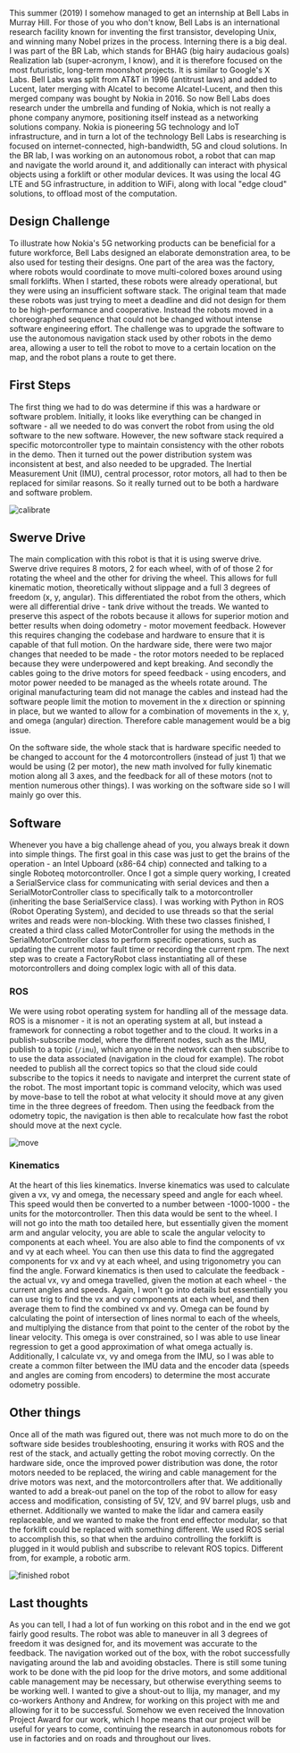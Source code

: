 This summer (2019) I somehow managed to get an internship at Bell Labs in Murray Hill. For those of you who don't know, Bell Labs is an international research facility known for inventing the first transistor, developing Unix, and winning many Nobel prizes in the process. Interning there is a big deal. I was part of the BR Lab, which stands for BHAG (big hairy audacious goals) Realization lab (super-acronym, I know), and it is therefore focused on the most futuristic, long-term moonshot projects. It is similar to Google's X Labs. Bell Labs was split from AT&T in 1996 (antitrust laws) and added to Lucent, later merging with Alcatel to become Alcatel-Lucent, and then this merged company was bought by Nokia in 2016. So now Bell Labs does research under the umbrella and funding of Nokia, which is not really a phone company anymore, positioning itself instead as a networking solutions company. Nokia is pioneering 5G technology and IoT infrastructure, and in turn a lot of the technology Bell Labs is researching is focused on internet-connected, high-bandwidth, 5G and cloud solutions. In the BR lab, I was working on an autonomous robot, a robot that can map and navigate the world around it, and additionally can interact with physical objects using a forklift or other modular devices. It was using the local 4G LTE and 5G infrastructure, in addition to WiFi, along with local "edge cloud" solutions, to offload most of the computation.

## Design Challenge

To illustrate how Nokia's 5G networking products can be beneficial for a future workforce, Bell Labs designed an elaborate demonstration area, to be also used for testing their designs. One part of the area was the factory, where robots would coordinate to move multi-colored boxes around using small forklifts. When I started, these robots were already operational, but they were using an insufficient software stack. The original team that made these robots was just trying to meet a deadline and did not design for them to be high-performance and cooperative. Instead the robots moved in a choreographed sequence that could not be changed without intense software engineering effort. The challenge was to upgrade the software to use the autonomous navigation stack used by other robots in the demo area, allowing a user to tell the robot to move to a certain location on the map, and the robot plans a route to get there.

## First Steps

The first thing we had to do was determine if this was a hardware or software problem. Initially, it looks like everything can be changed in software - all we needed to do was convert the robot from using the old software to the new software. However, the new software stack required a specific motorcontroller type to maintain consistency with the other robots in the demo. Then it turned out the power distribution system was inconsistent at best, and also needed to be upgraded. The Inertial Measurement Unit (IMU), central processor, rotor motors, all had to then be replaced for similar reasons. So it really turned out to be both a hardware and software problem.

<img data-src="https://cdn.joshuaschmidt.tech/projectfiles/5e2795401ff1303f7b382670/3288b410-3cad-11ea-bf47-fb47d5530755/original" placeholder-original="https://cdn.joshuaschmidt.tech/projectfiles/5e2795401ff1303f7b382670/3288b410-3cad-11ea-bf47-fb47d5530755/placeholder/original" src="https://cdn.joshuaschmidt.tech/projectfiles/5e2795401ff1303f7b382670/3288b410-3cad-11ea-bf47-fb47d5530755/placeholder/blur" class="lazy img-fluid gif" alt="calibrate" data-width="1280" data-height="720">

## Swerve Drive

The main complication with this robot is that it is using swerve drive. Swerve drive requires 8 motors, 2 for each wheel, with of of those 2 for rotating the wheel and the other for driving the wheel. This allows for full kinematic motion, theoretically without slippage and a full 3 degrees of freedom (x, y, angular). This differentiated the robot from the others, which were all differential drive - tank drive without the treads. We wanted to preserve this aspect of the robots because it allows for superior motion and better results when doing odometry - motor movement feedback. However this requires changing the codebase and hardware to ensure that it is capable of that full motion. On the hardware side, there were two major changes that needed to be made - the rotor motors needed to be replaced because they were underpowered and kept breaking. And secondly the cables going to the drive motors for speed feedback - using encoders, and motor power needed to be managed as the wheels rotate around. The original manufacturing team did not manage the cables and instead had the software people limit the motion to movement in the x direction or spinning in place, but we wanted to allow for a combination of movements in the x, y, and omega (angular) direction. Therefore cable management would be a big issue.

On the software side, the whole stack that is hardware specific needed to be changed to account for the 4 motorcontrollers (instead of just 1) that we would be using (2 per motor), the new math involved for fully kinematic motion along all 3 axes, and the feedback for all of these motors (not to mention numerous other things). I was working on the software side so I will mainly go over this.

## Software

Whenever you have a big challenge ahead of you, you always break it down into simple things. The first goal in this case was just to get the brains of the operation - an Intel Upboard (x86-64 chip) connected and talking to a single Roboteq motorcontroller. Once I got a simple query working, I created a SerialService class for communicating with serial devices and then a SerialMotorController class to specifically talk to a motorcontroller (inheriting the base SerialService class). I was working with Python in ROS (Robot Operating System), and decided to use threads so that the serial writes and reads were non-blocking. With these two classes finished, I created a third class called MotorController for using the methods in the SerialMotorController class to perform specific operations, such as updating the current motor fault time or recording the current rpm. The next step was to create a FactoryRobot class instantiating all of these motorcontrollers and doing complex logic with all of this data.

### ROS

We were using robot operating system for handling all of the message data. ROS is a misnomer - it is not an operating system at all, but instead a framework for connecting a robot together and to the cloud. It works in a publish-subscribe model, where the different nodes, such as the IMU, publish to a topic (`/imu`), which anyone in the network can then subscribe to to use the data associated (navigation in the cloud for example). The robot needed to publish all the correct topics so that the cloud side could subscribe to the topics it needs to navigate and interpret the current state of the robot. The most important topic is command velocity, which was used by move-base to tell the robot at what velocity it should move at any given time in the three degrees of freedom. Then using the feedback from the odometry topic, the navigation is then able to recalculate how fast the robot should move at the next cycle.

<img data-src="https://cdn.joshuaschmidt.tech/projectfiles/5e2795401ff1303f7b382670/4a57ac90-3cad-11ea-bf47-fb47d5530755/original" placeholder-original="https://cdn.joshuaschmidt.tech/projectfiles/5e2795401ff1303f7b382670/4a57ac90-3cad-11ea-bf47-fb47d5530755/placeholder/original" src="https://cdn.joshuaschmidt.tech/projectfiles/5e2795401ff1303f7b382670/4a57ac90-3cad-11ea-bf47-fb47d5530755/placeholder/blur" class="lazy img-fluid gif" alt="move" data-width="1280" data-height="720">

### Kinematics

At the heart of this lies kinematics. Inverse kinematics was used to calculate given a vx, vy and omega, the necessary speed and angle for each wheel. This speed would then be converted to a number between -1000-1000 - the units for the motorcontroller. Then this data would be sent to the wheel. I will not go into the math too detailed here, but essentially given the moment arm and angular velocity, you are able to scale the angular velocity to components at each wheel. You are also able to find the components of vx and vy at each wheel. You can then use this data to find the aggregated components for vx and vy at each wheel, and using trigonometry you can find the angle. Forward kinematics is then used to calculate the feedback - the actual vx, vy and omega travelled, given the motion at each wheel - the current angles and speeds. Again, I won't go into details but essentially you can use trig to find the vx and vy components at each wheel, and then average them to find the combined vx and vy. Omega can be found by calculating the point of intersection of lines normal to each of the wheels, and multiplying the distance from that point to the center of the robot by the linear velocity. This omega is over constrained, so I was able to use linear regression to get a good approximation of what omega actually is. Additionally, I calculate vx, vy and omega from the IMU, so I was able to create a common filter between the IMU data and the encoder data (speeds and angles are coming from encoders) to determine the most accurate odometry possible.

## Other things

Once all of the math was figured out, there was not much more to do on the software side besides troubleshooting, ensuring it works with ROS and the rest of the stack, and actually getting the robot moving correctly. On the hardware side, once the improved power distribution was done, the rotor motors needed to be replaced, the wiring and cable management for the drive motors was next, and the motorcontrollers after that. We additionally wanted to add a break-out panel on the top of the robot to allow for easy access and modification, consisting of 5V, 12V, and 9V barrel plugs, usb and ethernet. Additionally we wanted to make the lidar and camera easily replaceable, and we wanted to make the front end effector modular, so that the forklift could be replaced with something different. We used ROS serial to accomplish this, so that when the arduino controlling the forklift is plugged in it would publish and subscribe to relevant ROS topics. Different from, for example, a robotic arm.

<img data-src="https://cdn.joshuaschmidt.tech/projectfiles/5e2795401ff1303f7b382670/771bc9a0-3cad-11ea-bf47-fb47d5530755/original" src="https://cdn.joshuaschmidt.tech/projectfiles/5e2795401ff1303f7b382670/771bc9a0-3cad-11ea-bf47-fb47d5530755/blur" class="lazy img-fluid" alt="finished robot" data-width="2080" data-height="1560">

## Last thoughts

As you can tell, I had a lot of fun working on this robot and in the end we got fairly good results. The robot was able to maneuver in all 3 degrees of freedom it was designed for, and its movement was accurate to the feedback. The navigation worked out of the box, with the robot successfully navigating around the lab and avoiding obstacles. There is still some tuning work to be done with the pid loop for the drive motors, and some additional cable management may be necessary, but otherwise everything seems to be working well. I wanted to give a shout-out to Ilija, my manager, and my co-workers Anthony and Andrew, for working on this project with me and allowing for it to be successful. Somehow we even received the Innovation Project Award for our work, which I hope means that our project will be useful for years to come, continuing the research in autonomous robots for use in factories and on roads and throughout our lives.
